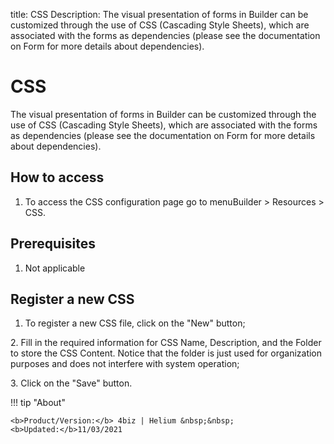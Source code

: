 title: CSS
Description: The visual presentation of forms in Builder can be customized through the use of CSS (Cascading Style Sheets), which are associated with the forms as dependencies (please see the documentation on Form for more details about dependencies).
# CSS

The visual presentation of forms in Builder can be customized through the use of CSS (Cascading Style Sheets), which are associated with the forms as dependencies (please see the documentation on Form for more details about dependencies). 

## How to access  

1.	To access the CSS configuration page go to menuBuilder > Resources > CSS.  

## Prerequisites

1.  Not applicable

## Register a new CSS

1.	To register a new CSS file, click on the "New" button;

2\.	Fill in the required information for CSS Name, Description, and the Folder to store the CSS Content. Notice that the folder is just used for organization purposes and does not interfere with system operation;

3\.	Click on the "Save" button.


!!! tip "About"

    <b>Product/Version:</b> 4biz | Helium &nbsp;&nbsp;
    <b>Updated:</b>11/03/2021  

